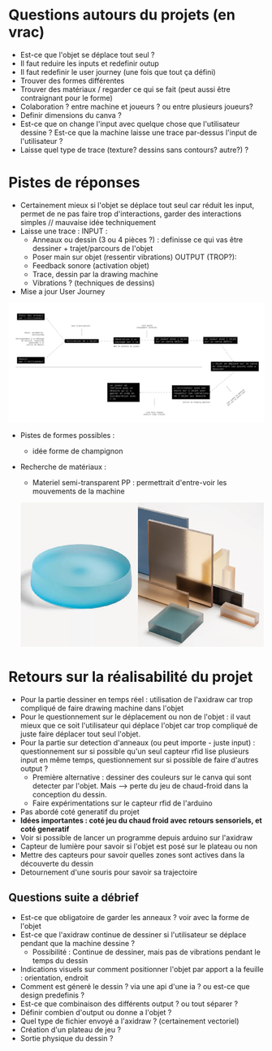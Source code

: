 # Questions autours du projets (en vrac)

- Est-ce que l'objet se déplace tout seul ?
- Il faut reduire les inputs et redefinir outup
- Il faut redefinir le user journey (une fois que tout ça défini)
- Trouver des formes différentes
- Trouver des matériaux / regarder ce qui se fait (peut aussi être contraignant pour le forme)
- Colaboration ? entre machine et joueurs ? ou entre plusieurs joueurs?
- Definir dimensions du canva ?
- Est-ce que on change l'input avec quelque chose que l'utilisateur dessine ? Est-ce que la machine laisse une trace par-dessus l'input de l'utilisateur ?
- Laisse quel type de trace (texture? dessins sans contours? autre?) ? 

# Pistes de réponses

- Certainement mieux si l'objet se déplace tout seul car réduit les input, permet de ne pas faire trop d'interactions, garder des interactions simples // mauvaise idée techniquement
- Laisse une trace : 
    INPUT : 
    - Anneaux ou dessin (3 ou 4 pièces ?) : definisse ce qui vas être dessiner + trajet/parcours de l'objet
    - Poser main sur objet (ressentir vibrations)
    OUTPUT (TROP?):
    - Feedback sonore (activation objet)
    - Trace, dessin par la drawing machine
    - Vibrations ? (techniques de dessins)
- Mise a jour User Journey

![nouvelle user journey](/process/2023-12-04/user%20journey.jpg)

- Pistes de formes possibles :
    - idée forme de champignon

- Recherche de matériaux :
    - Materiel semi-transparent PP : permettrait d'entre-voir les mouvements de la machine 

    ![inspiration materiaux 1](/process/2023-12-04/Assemblage%20image%20materiaux%201.jpg)

# Retours sur la réalisabilité du projet

- Pour la partie dessiner en temps réel : utilisation de l'axidraw car trop compliqué de faire drawing machine dans l'objet
- Pour le questionnement sur le déplacement ou non de l'objet : il vaut mieux que ce soit l'utilisateur qui déplace l'objet car trop compliqué de juste faire déplacer tout seul l'objet.
- Pour la partie sur detection d'anneaux (ou peut importe - juste input) : questionnement sur si possible qu'un seul capteur rfid lise plusieurs input en même temps, questionnement sur si possible de faire d'autres output ? 
    - Première alternative : dessiner des couleurs sur le canva qui sont detecter par l'objet. Mais --> perte du jeu de chaud-froid dans la conception du dessin.
    - Faire expérimentations sur le capteur rfid de l'arduino
- Pas abordé coté generatif du projet
- **Idées importantes : coté jeu du chaud froid avec retours sensoriels, et coté generatif**
- Voir si possible de lancer un programme depuis arduino sur l'axidraw
- Capteur de lumière pour savoir si l'objet est posé sur le plateau ou non 
- Mettre des capteurs pour savoir quelles zones sont actives dans la découverte du dessin
- Detournement d'une souris pour savoir sa trajectoire

## Questions suite a débrief

- Est-ce que obligatoire de garder les anneaux ? voir avec la forme de l'objet
- Est-ce que l'axidraw continue de dessiner si l'utilisateur se déplace pendant que la machine dessine ?
    - Possibilité : Continue de dessiner, mais pas de vibrations pendant le temps du dessin
- Indications visuels sur comment positionner l'objet par apport a la feuille : orientation, endroit
- Comment est géneré le dessin ? via une api d'une ia ? ou est-ce que design predefinis ?
- Est-ce que combinaison des différents output ? ou tout séparer ?
- Définir combien d'output ou donne a l'objet ?
- Quel type de fichier envoyé a l'axidraw ? (certainement vectoriel)
- Création d'un plateau de jeu ? 
- Sortie physique du dessin ?